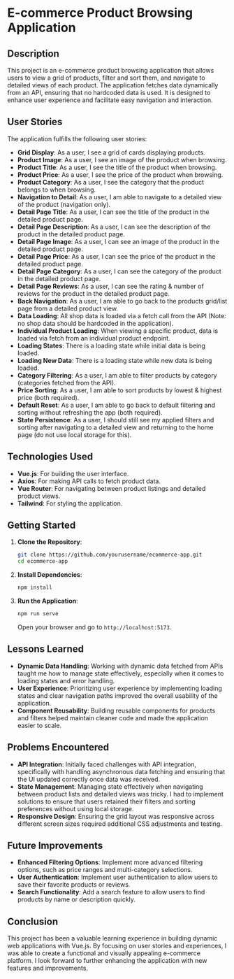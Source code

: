 # E-commerce Product Browsing Application

## Description

This project is an e-commerce product browsing application that allows users to view a grid of products, filter and sort them, and navigate to detailed views of each product. The application fetches data dynamically from an API, ensuring that no hardcoded data is used. It is designed to enhance user experience and facilitate easy navigation and interaction.

## User Stories

The application fulfills the following user stories:

- **Grid Display**: As a user, I see a grid of cards displaying products.
- **Product Image**: As a user, I see an image of the product when browsing.
- **Product Title**: As a user, I see the title of the product when browsing.
- **Product Price**: As a user, I see the price of the product when browsing.
- **Product Category**: As a user, I see the category that the product belongs to when browsing.
- **Navigation to Detail**: As a user, I am able to navigate to a detailed view of the product (navigation only).
- **Detail Page Title**: As a user, I can see the title of the product in the detailed product page.
- **Detail Page Description**: As a user, I can see the description of the product in the detailed product page.
- **Detail Page Image**: As a user, I can see an image of the product in the detailed product page.
- **Detail Page Price**: As a user, I can see the price of the product in the detailed product page.
- **Detail Page Category**: As a user, I can see the category of the product in the detailed product page.
- **Detail Page Reviews**: As a user, I can see the rating & number of reviews for the product in the detailed product page.
- **Back Navigation**: As a user, I am able to go back to the products grid/list page from a detailed product view.
- **Data Loading**: All shop data is loaded via a fetch call from the API (Note: no shop data should be hardcoded in the application).
- **Individual Product Loading**: When viewing a specific product, data is loaded via fetch from an individual product endpoint.
- **Loading States**: There is a loading state while initial data is being loaded.
- **Loading New Data**: There is a loading state while new data is being loaded.
- **Category Filtering**: As a user, I am able to filter products by category (categories fetched from the API).
- **Price Sorting**: As a user, I am able to sort products by lowest & highest price (both required).
- **Default Reset**: As a user, I am able to go back to default filtering and sorting without refreshing the app (both required).
- **State Persistence**: As a user, I should still see my applied filters and sorting after navigating to a detailed view and returning to the home page (do not use local storage for this).

## Technologies Used

- **Vue.js**: For building the user interface.
- **Axios**: For making API calls to fetch product data.
- **Vue Router**: For navigating between product listings and detailed product views.
- **Tailwind**: For styling the application.

## Getting Started

1. **Clone the Repository**:
   ```bash
   git clone https://github.com/yourusername/ecommerce-app.git
   cd ecommerce-app
   ```

2. **Install Dependencies**:
   ```bash
   npm install
   ```

3. **Run the Application**:
   ```bash
   npm run serve
   ```
   Open your browser and go to `http://localhost:5173`.

## Lessons Learned

- **Dynamic Data Handling**: Working with dynamic data fetched from APIs taught me how to manage state effectively, especially when it comes to loading states and error handling.
- **User Experience**: Prioritizing user experience by implementing loading states and clear navigation paths improved the overall usability of the application.
- **Component Reusability**: Building reusable components for products and filters helped maintain cleaner code and made the application easier to scale.

## Problems Encountered

- **API Integration**: Initially faced challenges with API integration, specifically with handling asynchronous data fetching and ensuring that the UI updated correctly once data was received.
- **State Management**: Managing state effectively when navigating between product lists and detailed views was tricky. I had to implement solutions to ensure that users retained their filters and sorting preferences without using local storage.
- **Responsive Design**: Ensuring the grid layout was responsive across different screen sizes required additional CSS adjustments and testing.

## Future Improvements

- **Enhanced Filtering Options**: Implement more advanced filtering options, such as price ranges and multi-category selections.
- **User Authentication**: Implement user authentication to allow users to save their favorite products or reviews.
- **Search Functionality**: Add a search feature to allow users to find products by name or description quickly.

## Conclusion

This project has been a valuable learning experience in building dynamic web applications with Vue.js. By focusing on user stories and experiences, I was able to create a functional and visually appealing e-commerce platform. I look forward to further enhancing the application with new features and improvements.


